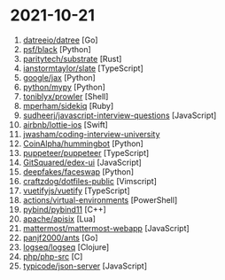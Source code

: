 # 2021-10-21

1. [datreeio/datree](https://github.com/datreeio/datree "Prevent Kubernetes misconfigurations from reaching production (again 😤 )! Datree is a CLI tool to ensure K8s manifests and Helm charts follow best practices as well as your organization’s policies. See our docs: https://hub.datree.io") [Go]
2. [psf/black](https://github.com/psf/black "The uncompromising Python code formatter") [Python]
3. [paritytech/substrate](https://github.com/paritytech/substrate "Substrate: The platform for blockchain innovators") [Rust]
4. [ianstormtaylor/slate](https://github.com/ianstormtaylor/slate "A completely customizable framework for building rich text editors. (Currently in beta.)") [TypeScript]
5. [google/jax](https://github.com/google/jax "Composable transformations of Python+NumPy programs: differentiate, vectorize, JIT to GPU/TPU, and more") [Python]
6. [python/mypy](https://github.com/python/mypy "Optional static typing for Python 3 and 2 (PEP 484)") [Python]
7. [toniblyx/prowler](https://github.com/toniblyx/prowler "Prowler is a security tool to perform AWS security best practices assessments, audits, incident response, continuous monitoring, hardening and forensics readiness. It contains all CIS controls and many more additional checks that help on GDPR, HIPAA and other security frameworks.") [Shell]
8. [mperham/sidekiq](https://github.com/mperham/sidekiq "Simple, efficient background processing for Ruby") [Ruby]
9. [sudheerj/javascript-interview-questions](https://github.com/sudheerj/javascript-interview-questions "List of 1000 JavaScript Interview Questions") [JavaScript]
10. [airbnb/lottie-ios](https://github.com/airbnb/lottie-ios "An iOS library to natively render After Effects vector animations") [Swift]
11. [jwasham/coding-interview-university](https://github.com/jwasham/coding-interview-university "A complete computer science study plan to become a software engineer.") 
12. [CoinAlpha/hummingbot](https://github.com/CoinAlpha/hummingbot "Hummingbot: a client for crypto market making") [Python]
13. [puppeteer/puppeteer](https://github.com/puppeteer/puppeteer "Headless Chrome Node.js API") [TypeScript]
14. [GitSquared/edex-ui](https://github.com/GitSquared/edex-ui "A cross-platform, customizable science fiction terminal emulator with advanced monitoring & touchscreen support.") [JavaScript]
15. [deepfakes/faceswap](https://github.com/deepfakes/faceswap "Deepfakes Software For All") [Python]
16. [craftzdog/dotfiles-public](https://github.com/craftzdog/dotfiles-public "My personal dotfiles") [Vimscript]
17. [vuetifyjs/vuetify](https://github.com/vuetifyjs/vuetify "🐉 Material Component Framework for Vue") [TypeScript]
18. [actions/virtual-environments](https://github.com/actions/virtual-environments "GitHub Actions virtual environments") [PowerShell]
19. [pybind/pybind11](https://github.com/pybind/pybind11 "Seamless operability between C++11 and Python") [C++]
20. [apache/apisix](https://github.com/apache/apisix "The Cloud-Native API Gateway") [Lua]
21. [mattermost/mattermost-webapp](https://github.com/mattermost/mattermost-webapp "Webapp of Mattermost server: https://github.com/mattermost/mattermost-server") [JavaScript]
22. [panjf2000/ants](https://github.com/panjf2000/ants "🐜🐜🐜 ants is a high-performance and low-cost goroutine pool in Go, inspired by fasthttp./ ants 是一个高性能且低损耗的 goroutine 池。") [Go]
23. [logseq/logseq](https://github.com/logseq/logseq "A privacy-first, open-source platform for knowledge management and collaboration. Desktop app download link: https://github.com/logseq/logseq/releases, roadmap: https://trello.com/b/8txSM12G/roadmap") [Clojure]
24. [php/php-src](https://github.com/php/php-src "The PHP Interpreter") [C]
25. [typicode/json-server](https://github.com/typicode/json-server "Get a full fake REST API with zero coding in less than 30 seconds (seriously)") [JavaScript]
